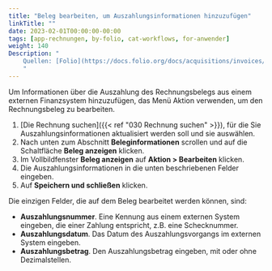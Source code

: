 ```yaml
---
title: "Beleg bearbeiten, um Auszahlungsinformationen hinzuzufügen"
linkTitle: ""
date: 2023-02-01T00:00:00-00:00
tags: [app-rechnungen, by-folio, cat-workflows, for-anwender]
weight: 140
Description: "
    Quellen: [Folio](https://docs.folio.org/docs/acquisitions/invoices/#edit-a-voucher-to-add-disbursement-information) & [GBV](https://info.gbv.de/pages/viewpage.action?pageId=851345695)
    "
---
```


Um Informationen über die Auszahlung des Rechnungsbelegs aus einem externen Finanzsystem hinzuzufügen, das Menü Aktion verwenden, um den Rechnungsbeleg zu bearbeiten.

1.  [Die Rechnung suchen]({{< ref "030 Rechnung suchen" >}}), für die Sie Auszahlungsinformationen aktualisiert werden soll und sie auswählen.
2.  Nach unten zum Abschnitt **Beleginformationen** scrollen und auf die Schaltfläche **Beleg anzeigen** klicken.
3.  Im Vollbildfenster **Beleg anzeigen** auf **Aktion > Bearbeiten** klicken.
4.  Die Auszahlungsinformationen in die unten beschriebenen Felder eingeben.
5.  Auf **Speichern und schließen** klicken.

Die einzigen Felder, die auf dem Beleg bearbeitet werden können, sind:

* **Auszahlungsnummer**. Eine Kennung aus einem externen System eingeben, die einer Zahlung entspricht, z.B. eine Schecknummer.
* **Auszahlungsdatum**. Das Datum des Auszahlungsvorgangs im externen System eingeben.
* **Auszahlungsbetrag**. Den Auszahlungsbetrag eingeben, mit oder ohne Dezimalstellen.

